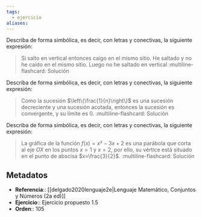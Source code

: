 ```yaml
---
tags:
  - ejercicio
aliases:
---
```

Describa de forma simbólica, es decir, con letras y conectivas, la siguiente expresión:
> Si salto en vertical entonces caigo en el mismo sitio. He saltado y no he caído en el mismo sitio. Luego no he saltado en vertical
:multiline-flashcard:
Solución

Describa de forma simbólica, es decir, con letras y conectivas, la siguiente expresión:
> Como la sucesión $\left\{\frac{1}{n}\right\}$ es una sucesión decreciente y una sucesión acotada, entonces la sucesión es convergente, y su límite es $0$.
:multiline-flashcard:
Solución

Describa de forma simbólica, es decir, con letras y conectivas, la siguiente expresión:
> La gráfica de la función $f(x)=x²-3x+2$ es una parábola que corta al eje $OX$ en los puntos $x=1$ y $x=2$, por ello, su vértice está situado en el punto de abscisa $x=\frac{3}{2}$.
:multiline-flashcard:
Solución

## Metadatos
- **Referencia**:: [[delgado2020lenguaje2e|Lenguaje Matemático, Conjuntos y Números (2a ed)]]
- **Ejercicio**:: Ejercicio propuesto 1.5
- **Orden**:: 105
